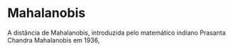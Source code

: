# Mahalanobis
A distância de Mahalanobis, introduzida pelo matemático indiano Prasanta Chandra Mahalanobis em 1936, 
